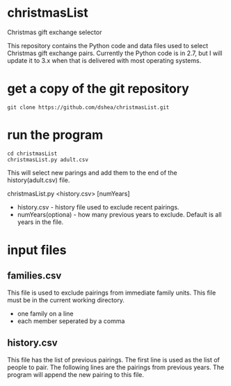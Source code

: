 # christmasList
Christmas gift exchange selector

This repository contains the Python code and data files used to select
Christmas gift exchange pairs.  Currently the Python code is in 2.7,
but I will update it to 3.x when that is delivered with most operating
systems.

# get a copy of the git repository

```
git clone https://github.com/dshea/christmasList.git
```

# run the program

```
cd christmasList
christmasList.py adult.csv
```

This will select new parings and add them to the end of the history(adult.csv)
file.

christmasList.py <history.csv> [numYears]

* history.csv - history file used to exclude recent pairings.
* numYears(optiona) - how many previous years to exclude.  Default is
  all years in the file.

# input files

## families.csv

This file is used to exclude pairings from immediate family units.
This file must be in the current working directory.

* one family on a line
* each member seperated by a comma

## history.csv

This file has the list of previous pairings. The first line is used as
the list of people to pair.  The following lines are the pairings from
previous years.  The program will append the new pairing to this file.
